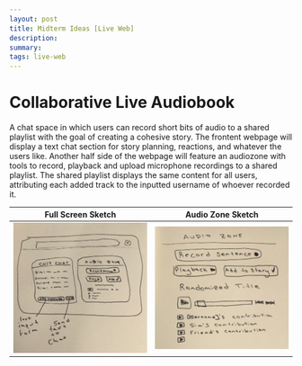 ```yaml
---
layout: post
title: Midterm Ideas [Live Web]
description: 
summary: 
tags: live-web 
---
```

<h1> Collaborative Live Audiobook </h1>
  A chat space in which users can record short bits of audio to a shared playlist with the goal of creating a cohesive story. The frontent webpage will
  display a text chat section for story planning, reactions, and whatever the users like. Another half side of the webpage will feature an audiozone
  with tools to record, playback and upload microphone recordings to a shared playlist. The shared playlist displays the same content for all users,
  attributing each added track to the inputted username of whoever recorded it. 
  
  Full Screen Sketch            |  Audio Zone Sketch
:-------------------------:|:-------------------------:
![](https://raw.githubusercontent.com/ratemypraxis/itp/master/media/liveWebMidtermSketch2.jpg)  |  ![](https://raw.githubusercontent.com/ratemypraxis/itp/master/media/liveWebMidtermSketch1.jpg)
